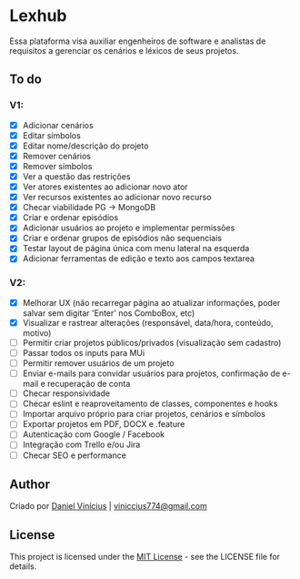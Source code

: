# Lexhub
Essa plataforma visa auxiliar engenheiros de software e analistas de requisitos a gerenciar os cenários e léxicos de seus projetos.

## To do

### V1:
- [x] Adicionar cenários
- [x] Editar símbolos
- [x] Editar nome/descrição do projeto
- [x] Remover cenários
- [x] Remover símbolos
- [x] Ver a questão das restrições
- [x] Ver atores existentes ao adicionar novo ator
- [x] Ver recursos existentes ao adicionar novo recurso
- [x] Checar viabilidade PG -> MongoDB
- [x] Criar e ordenar episódios
- [x] Adicionar usuários ao projeto e implementar permissões
- [x] Criar e ordenar grupos de episódios não sequenciais
- [x] Testar layout de página única com menu lateral na esquerda
- [x] Adicionar ferramentas de edição e texto aos campos textarea

### V2:
- [x] Melhorar UX (não recarregar página ao atualizar informações, poder salvar sem digitar 'Enter' nos ComboBox, etc)
- [x] Visualizar e rastrear alterações (responsável, data/hora, conteúdo, motivo)
- [ ] Permitir criar projetos públicos/privados (visualização sem cadastro)
- [ ] Passar todos os inputs para MUi
- [ ] Permitir remover usuários de um projeto
- [ ] Enviar e-mails para convidar usuários para projetos, confirmação de e-mail e recuperação de conta
- [ ] Checar responsividade
- [ ] Checar eslint e reaproveitamento de classes, componentes e hooks
- [ ] Importar arquivo próprio para criar projetos, cenários e símbolos
- [ ] Exportar projetos em PDF, DOCX e .feature
- [ ] Autenticação com Google / Facebook
- [ ] Integração com Trello e/ou Jira
- [ ] Checar SEO e performance

## Author
Criado por  [Daniel Vinícius](https://github.com/danvinicius) | <viniccius774@gmail.com>

## License
This project is licensed under the [MIT License](https://opensource.org/license/mit) - see the LICENSE file for details.
